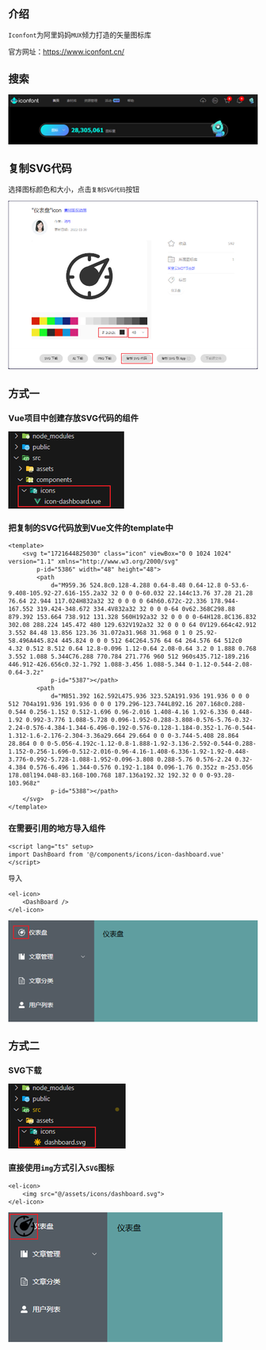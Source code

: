 ## 介绍

`Iconfont`为阿里妈妈`MUX`倾力打造的矢量图标库

官方网址：https://www.iconfont.cn/



## 搜索

![1721644648120](images/1721644648120.png)



## 复制SVG代码

选择图标颜色和大小，点击`复制SVG代码`按钮

![1721645466328](images/1721645466328.png)



## 方式一



### Vue项目中创建存放SVG代码的组件

![1721645693981](images/1721645693981.png)



### 把复制的SVG代码放到Vue文件的template中

```vue
<template>
    <svg t="1721644825030" class="icon" viewBox="0 0 1024 1024" version="1.1" xmlns="http://www.w3.org/2000/svg"
        p-id="5386" width="48" height="48">
        <path
            d="M959.36 524.8c0.128-4.288 0.64-8.48 0.64-12.8 0-53.6-9.408-105.92-27.616-155.2a32 32 0 0 0-60.032 22.144c13.76 37.28 21.28 76.64 22.944 117.024H832a32 32 0 0 0 0 64h60.672c-22.336 178.944-167.552 319.424-348.672 334.4V832a32 32 0 0 0-64 0v62.368C298.88 879.392 153.664 738.912 131.328 560H192a32 32 0 0 0 0-64H128.8C136.832 302.08 288.224 145.472 480 129.632V192a32 32 0 0 0 64 0V129.664c42.912 3.552 84.48 13.856 123.36 31.072a31.968 31.968 0 1 0 25.92-58.496A445.824 445.824 0 0 0 512 64C264.576 64 64 264.576 64 512c0 4.32 0.512 8.512 0.64 12.8-0.096 1.12-0.64 2.08-0.64 3.2 0 1.888 0.768 3.552 1.088 5.344C76.288 770.784 271.776 960 512 960s435.712-189.216 446.912-426.656c0.32-1.792 1.088-3.456 1.088-5.344 0-1.12-0.544-2.08-0.64-3.2z"
            p-id="5387"></path>
        <path
            d="M851.392 162.592L475.936 323.52A191.936 191.936 0 0 0 512 704a191.936 191.936 0 0 0 179.296-123.744L892.16 207.168c0.288-0.544 0.256-1.152 0.512-1.696 0.96-2.016 1.408-4.16 1.92-6.336 0.448-1.92 0.992-3.776 1.088-5.728 0.096-1.952-0.288-3.808-0.576-5.76-0.32-2.24-0.576-4.384-1.344-6.496-0.192-0.576-0.128-1.184-0.352-1.76-0.544-1.312-1.6-2.176-2.304-3.36a29.664 29.664 0 0 0-3.744-5.408 28.864 28.864 0 0 0-5.056-4.192c-1.12-0.8-1.888-1.92-3.136-2.592-0.544-0.288-1.152-0.256-1.696-0.512-2.016-0.96-4.16-1.408-6.336-1.92-1.92-0.448-3.776-0.992-5.728-1.088-1.952-0.096-3.808 0.288-5.76 0.576-2.24 0.32-4.384 0.576-6.496 1.344-0.576 0.192-1.184 0.096-1.76 0.352z m-253.056 178.08l194.048-83.168-100.768 187.136a192.32 192.32 0 0 0-93.28-103.968z"
            p-id="5388"></path>
    </svg>
</template>
```



### 在需要引用的地方导入组件

```vue
<script lang="ts" setup>
import DashBoard from '@/components/icons/icon-dashboard.vue'
</script>
```

导入

```vue
<el-icon>
	<DashBoard />
</el-icon>
```



![1721646874652](images/1721646874652.png)



## 方式二



### SVG下载

![1721647318777](images/1721647318777.png)



### 直接使用`img`方式引入`SVG`图标

```vue
<el-icon>
	<img src="@/assets/icons/dashboard.svg">
</el-icon>
```



![1721647217279](images/1721647217279.png)

